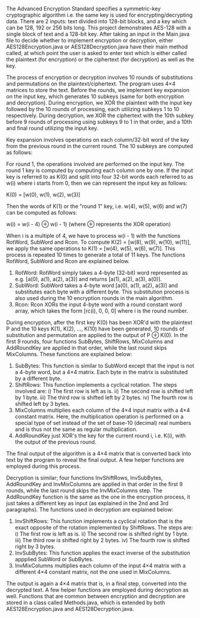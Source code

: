 The Advanced Encryption Standard specifies a symmetric-key cryptographic algorithm i.e. the same key is used for encrypting/decrypting data. There are 2 inputs: text divided into 128-bit blocks, and a key which can be 128, 192 or 256 bits long. This project demonstrates AES-128 with a single block of text and a 128-bit key. After taking an input in the Main.java file to decide whether to implement encryption or decryption, either AES128Encryption.java or AES128Decryption.java have their main method called, at which point the user is asked to enter text which is either called the plaintext (for encryption) or the ciphertext (for decryption) as well as the key. 

The process of encryption or decryption involves 10 rounds of substitutions and permutations on the plaintext/ciphertext. The program uses 4×4 matrices to store the text. Before the rounds, we implement key expansion on the input key, which generates 10 subkeys (same for both encryption and decryption). During encryption, we XOR the plaintext with the input key followed by the 10 rounds of processing, each utilizing subkeys 1 to 10 respectively. During decryption, we XOR the ciphertext with the 10th subkey before 9 rounds of processing using subkeys 9 to 1 in that order, and a 10th and final round utilizing the input key.

Key expansion involves operations on each column/32-bit word of the key from the previous round in the current round. The 10 subkeys are computed as follows:

For round 1, the operations involved are performed on the input key. The round 1 key is computed by computing each column one by one. If the input key is referred to as K(0) and split into four 32-bit words each referred to as w(i) where i starts from 0, then we can represent the input key as follows:

K(0) = [w(0), w(1), w(2), w(3)]

Then the words of K(1) or the "round 1" key, i.e. w(4), w(5), w(6) and w(7) can be computed as follows:

w(i) = w(i - 4) ⊕ w(i - 1) (where ⊕ represents the XOR operation)

When i is a multiple of 4, we have to process w(i - 1) with the functions RotWord, SubWord and Rcon. To compute K(2) = [w(8), w(9), w(10), w(11)], we apply the same operations to K(1) = [w(4), w(5), w(6), w(7)]. This process is repeated 10 times to generate a total of 11 keys. The functions RotWord, SubWord and Rcon are explained below.

1) RotWord:
   RotWord simply takes a 4-byte (32-bit) word represented as e.g. [a(0), a(1), a(2), a(3)] and returns [a(1), a(2), a(3), a(0)].
2) SubWord:
   SubWord takes a 4-byte word [a(0), a(1), a(2), a(3)] and substitutes each byte with a different byte. This substitution process is also used during the 10 encryption rounds in the main algorithm.
3) Rcon:
   Rcon XORs the input 4-byte word with a round constant word array, which takes the form [rc(i), 0, 0, 0] where i is the round number.

During encryption, after the first key K(0) has been XOR'd with the plaintext P and the 10 keys K(1), K(2), ..., K(10) have been generated, 10 rounds of substitution and permutation are applied to the output of P ⊕ K(0). In the first 9 rounds, four functions SubBytes, ShiftRows, MixColumns and AddRoundKey are applied in that order, while the last round skips MixColumns. These functions are explained below:

1) SubBytes:
   This function is similar to SubWord except that the input is not a 4-byte word, but a 4×4 matrix. Each byte in the matrix is substituted by a different byte.
2) ShiftRows:
   This function implements a cyclical rotation. The steps involved are:
   i) The first row is left as is.
   ii) The second row is shifted left by 1 byte.
   iii) The third row is shifted left by 2 bytes.
   iv) The fourth row is shifted left by 3 bytes.
3) MixColumns multiplies each column of the 4×4 input matrix with a 4×4 constant matrix. Here, the multiplication operation is performed on a special type of set instead of the set of base-10 (decimal) real numbers and is thus not the same as regular multiplication.
4) AddRoundKey just XOR's the key for the current round i, i.e. K(i), with the output of the previous round.

The final output of the algorithm is a 4×4 matrix that is converted back into text by the program to reveal the final output. A few helper functions are employed during this process.

Decryption is similar; four functions InvShiftRows, InvSubBytes, AddRoundKey and InvMixColumns are applied in that order in the first 9 rounds, while the last round skips the InvMixColumns step. The AddRoundKey
function is the same as the one in the encryption process, it just takes a different key as input (as explained in the 2nd and 3rd paragraphs). The functions used in decryption are explained below:

1) InvShiftRows:
   This function implements a cyclical rotation that is the exact opposite of the rotation implemented by ShiftRows. The steps are:
   i) The first row is left as is.
   ii) The second row is shifted right by 1 byte.
   iii) The third row is shifted right by 2 bytes.
   iv) The fourth row is shifted right by 3 bytes.
2) InvSubBytes:
   This function applies the exact inverse of the substitution appplied SubWord or SubBytes.
3) InvMixColumns multiplies each column of the input 4×4 matrix with a different 4×4 constant matrix, not the one used in MixColumns.

The output is again a 4×4 matrix that is, in a final step, converted into the decrypted text. A few helper functions are employed during decryption as well. Functions that are common between encryption and decryption are stored in a class called Methods.java, which is extended by both AES128Encryption.java and AES128Decryption.java.
